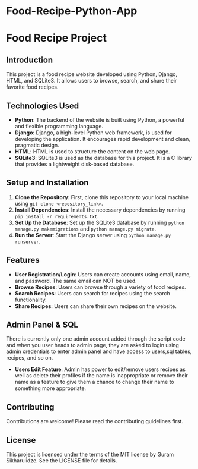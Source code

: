 # Food-Recipe-Python-App

# Food Recipe Project

## Introduction

This project is a food recipe website developed using Python, Django, HTML, and SQLite3. It allows users to browse, search, and share their favorite food recipes.

## Technologies Used

- **Python**: The backend of the website is built using Python, a powerful and flexible programming language.
- **Django**: Django, a high-level Python web framework, is used for developing the application. It encourages rapid development and clean, pragmatic design.
- **HTML**: HTML is used to structure the content on the web page.
- **SQLite3**: SQLite3 is used as the database for this project. It is a C library that provides a lightweight disk-based database.

## Setup and Installation

1. **Clone the Repository**: First, clone this repository to your local machine using `git clone <repository_link>`.
2. **Install Dependencies**: Install the necessary dependencies by running `pip install -r requirements.txt`.
3. **Set Up the Database**: Set up the SQLite3 database by running `python manage.py makemigrations` and `python manage.py migrate`.
4. **Run the Server**: Start the Django server using `python manage.py runserver`.

## Features

- **User Registration/Login**: Users can create accounts using email, name, and password. The same email can NOT be used.
- **Browse Recipes**: Users can browse through a variety of food recipes.
- **Search Recipes**: Users can search for recipes using the search functionality.
- **Share Recipes**: Users can share their own recipes on the website.

## Admin Panel & SQL
There is currently only one admin account added through the script code and when you user heads to admin page, they are asked to login using admin credentials to enter admin panel and have access to users,sql tables, recipes, and so on.
- **Users Edit Feature**: Admin has power to edit/remove users recipes as well as delete their profiles if the name is inappropriate or remove their name as a feature to give them a chance to change their name to something more appropriate.


## Contributing

Contributions are welcome! Please read the contributing guidelines first.

## License

This project is licensed under the terms of the MIT license by Guram Sikharulidze. See the LICENSE file for details.
